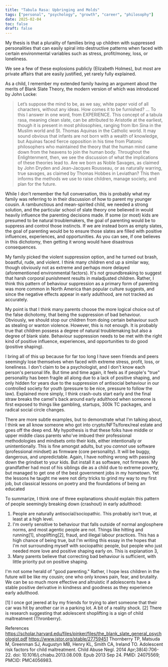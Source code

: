 ```yaml
---
title: "Tabula Rasa: Upbringing and Molds"
tags: ["personal", "psychology", "growth", "career", "philosophy"]
date: 2025-02-04
toc: false
draft: false
---
```


My thesis is that a plurality of families bring up children with suppressed personalities that can easily spiral into destructive patterns when faced with certain environmental variables such as stress, profit/money, loss, or loneliness. 

We see a few of these explosions publicly (Elizabeth Holmes), but most are private affairs that are easily justified, yet rarely fully explained.

As a child, I remember my extended family having an argument about the merits of Blank Slate Theory, the modern version of which was introduced by John Locke:
>Let’s suppose the mind to be, as we say, white paper void of all characters, without any ideas.  How comes it to be furnished?  … To this I answer in one word, from EXPERIENCE.
This concept of a tabula rasa, meaning clean slate, can be attributed to Aristotle at the earliest, though it is present in most philosophies, ranging from Ibn Sina in the Muslim world and St. Thomas Aquinas in the Catholic world. It may sound obvious that infants are not born with a wealth of knowledge, but Aquinas faced fierce opposition in his time from Platonic philosophers who maintained the theory that the human mind came down from the heavens to join the human body.
Throughout the Enlightenment, then, we see the discussion of what the implications of these theories lead to. Are we born as Noble Savages, as claimed by John Dryden and Jean-Jacques Rousseau, or as naturally warring, true savages, as claimed by Thomas Hobbes in Leviathan? This then informs the methods we use to raise children, manage society, and plan for the future. 

While I don’t remember the full conversation, this is probably what my family was referring to in their discussion of how to parent my younger cousin. A rambunctious and mean-spirited child, we needed a strong solution, and the particular school of slate theory one believed in would heavily influence the parenting decisions made. If some (or most) kids are presumed to be natural troublemakers, the goal of parenting would be to suppress and control those instincts. If we are instead born as empty slates, the goal of parenting would be to ensure those slates are filled with positive influences, experiences, and opportunities. As you can see, if one believes in this dichotomy, then getting it wrong would have disastrous consequences. 

My family picked the violent suppression option, and he turned out brash, boastful, rude, and violent. I think many children end up a similar way, though obviously not as extreme and perhaps more delayed (aforementioned environmental factors). It's not groundbreaking to suggest that harsh corporal punishment results in maladjusted children. Rather, I think this pattern of behaviour suppression as a primary form of parenting was more common in North America than popular culture suggests, and since the negative effects appear in early adulthood, are not tracked as accurately. 

My point is that I think many parents choose the more logical choice out of the false dichotomy, that being the suppression of bad behaviour. Obviously, we should stop our children from doing certain behaviour such as stealing or wanton violence. However, this is not enough. It is probably true that children possess a degree of natural troublemaking but also a degree of blank slate. Behaviour suppression needs to be met with the right kind of positive influence, experiences, and opportunities to do good (positive shaping). 

I bring all of this up because for far too long I have seen friends and peers seemingly lose themselves when faced with extreme stress, profit, loss, or loneliness. I don't claim to be a psychologist, and I don't know each person's personal life. But time and time again, it feels as if people's "true" personality has been fragile all along due to a lack of positive shaping, and only hidden for years due to the suppression of antisocial behaviour in our controlled society for youth (pressure to be nice, pressure to follow the law). Explained more simply, I think crash-outs start early and the final straw breaks the camel's back around early adulthood when someone is first exposed to things like gambling, startups, 300k TC packages, and radical social circle changes.

There are more subtle examples, but to demonstrate what I'm talking about, I think we all know someone who got into crypto/NFTs/forex/real estate and goes off the deep end. My hypothesis is that these folks have middle or upper middle class parents who've imbued their professional methodologies and mindsets onto their kids, either intentionally or unintentionally. This is fine amongst adults, but you _cannot_ use software (professional mindset) as firmware (core personality). It will be buggy, dangerous, and unpredictable. Again, I have nothing wrong with passing down the grindset to your kids. But install it as software, not firmware. My grandfather had most of his siblings die as a child due to extreme poverty, but managed to get one of the best government jobs in my hometown. Yet the lessons he taught me were not dirty tricks to grind my way to my first job, but classical lessons on poetry and the foundations of being an educated

To summarize, I think one of three explanations should explain this pattern of people seemingly breaking down (crashout) in early adulthood:
1. People are naturally antisocial/sociopathic. This probably isn't true, at least at a high level.
2. I'm overly sensitive to behaviour that falls outside of normal anglosphere norms, and most agentic people are not. Things like hitting and running[1], shoplifting[2], fraud, and illegal labour practices. This has a high chance of being true, but I'm writing this essay in the hopes that I'm not surrounding myself with sociopathic people, but people who just needed more love and positive shaping early on. This is explanation 3,
3. Many parents believe that correcting bad behaviour is sufficient, with little priority put on positive shaping. 

I'm not some herald of "good parenting." Rather, I hope less children in the future will be like my cousin; one who only knows pain, fear, and brutality. We can be so much more effective and altruistic if adolescents have a stable positive derivative in kindness and goodness as they experience early adulthood. 



[1] I once got jeered at by my friends for trying to alert someone that their car was hit by another car in a parking lot. A bit of a reality shock. 
[2] There is research suggesting that adolescent shoplifting is a sign of child maltreatment (Thronberry). 

References
https://scholar.harvard.edu/files/pinker/files/the_blank_slate_general_psychologist.pdf
https://www.jstor.org/stable/27759451
Thornberry TP, Matsuda M, Greenman SJ, Augustyn MB, Henry KL, Smith CA, Ireland TO. Adolescent risk factors for child maltreatment. Child Abuse Negl. 2014 Apr;38(4):706-22. doi: 10.1016/j.chiabu.2013.08.009. Epub 2013 Sep 24. PMID: 24075569; PMCID: PMC4056983. 

